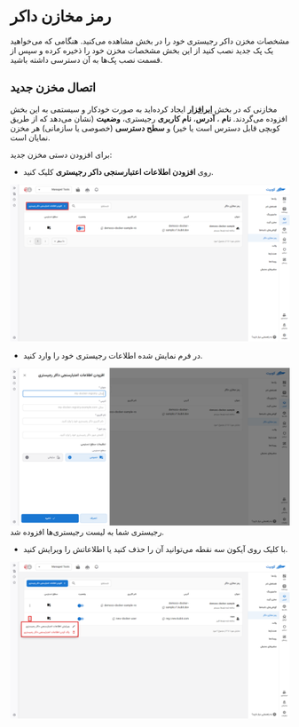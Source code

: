 # رمز مخازن داکر

مشخصات مخزن داکر رجیستری خود را در بخش مشاهده می‌کنید. هنگامی که می‌خواهید یک پک جدید نصب کنید از این بخش مشخصات مخزن خود را ذخیره کرده و سپس از قسمت نصب پک‌ها به آن دسترسی داشته باشید.

## اتصال مخزن جدید

مخازنی که در بخش [**ابرافزار**](../../saas/docker) ایجاد کرده‌اید به صورت خودکار و سیستمی به این بخش افزوده می‌گردند. **نام** ، **آدرس**، **نام کاربری** رجیستری، **وضعیت** (نشان می‌دهد که از طریق کوبچی قابل دسترس است یا خیر) و **سطح دسترسی** (خصوصی یا سازمانی) هر مخزن نمایان است.

برای افزودن دستی مخزن جدید:

- روی **افزودن اطلاعات اعتبارسنجی داکر رجیستری** کلیک کنید.

![Docker: docker reg view](img/docker-reg-view.png)

- در فرم نمایش شده اطلاعات رجیستری خود را وارد کنید.

![Docker: docker reg view](img/docker-reg-form.png)
رجیستری شما به لیست رجیستری‌ها افزوده شد.

- با کلیک روی آیکون سه نقطه می‌توانید آن را حذف کنید یا اطلاعاتش را ویرایش کنید.

![Docker: docker reg opt](img/docker-reg-opt.png)
